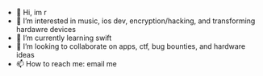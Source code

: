 - 👋 Hi, im r
- 👀 I’m interested in music, ios dev, encryption/hacking, and transforming hardawre devices
- 🌱 I’m currently learning swift
- 💞️ I’m looking to collaborate on apps, ctf, bug bounties, and hardware ideas
- 📫 How to reach me: email me 

<!---
a ✨ special ✨ repository because its `README.md` (this file) appears on your GitHub profile.
You can click the Preview link to take a look at your changes.
--->
